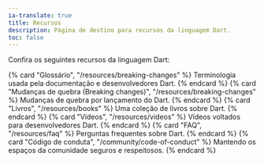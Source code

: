 ```yaml
---
ia-translate: true
title: Recursos
description: Página de destino para recursos da linguagem Dart.
toc: false
---
```


Confira os seguintes recursos da linguagem Dart:

<div class="card-grid">
  {% card "Glossário", "/resources/breaking-changes" %}
    Terminologia usada pela documentação e desenvolvedores Dart.
  {% endcard %}
  {% card "Mudanças de quebra (Breaking changes)", "/resources/breaking-changes" %}
    Mudanças de quebra por lançamento do Dart.
  {% endcard %}
  {% card "Livros", "/resources/books" %}
    Uma coleção de livros sobre Dart.
  {% endcard %}
  {% card "Vídeos", "/resources/videos" %}
    Vídeos voltados para desenvolvedores Dart.
  {% endcard %}
  {% card "FAQ", "/resources/faq" %}
    Perguntas frequentes sobre Dart.
  {% endcard %}
  {% card "Código de conduta", "/community/code-of-conduct" %}
    Mantendo os espaços da comunidade seguros e respeitosos.
  {% endcard %}
</div>

